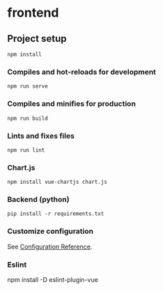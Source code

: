 # frontend

## Project setup
```
npm install
```

### Compiles and hot-reloads for development
```
npm run serve
```

### Compiles and minifies for production
```
npm run build
```

### Lints and fixes files
```
npm run lint
```

### Chart.js
```
npm install vue-chartjs chart.js
```

### Backend (python)
```
pip install -r requirements.txt
```

### Customize configuration
See [Configuration Reference](https://cli.vuejs.org/config/).

### Eslint
npm install -D eslint-plugin-vue

